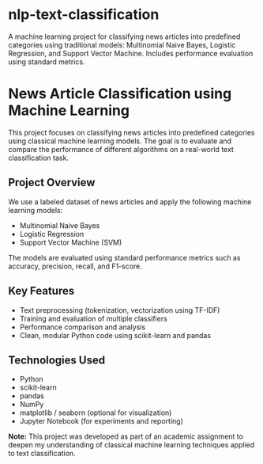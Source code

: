 # nlp-text-classification
A machine learning project for classifying news articles into predefined categories using traditional models: Multinomial Naive Bayes, Logistic Regression, and Support Vector Machine. Includes performance evaluation using standard metrics.

# News Article Classification using Machine Learning

This project focuses on classifying news articles into predefined categories using classical machine learning models. The goal is to evaluate and compare the performance of different algorithms on a real-world text classification task.

## Project Overview

We use a labeled dataset of news articles and apply the following machine learning models:

- Multinomial Naive Bayes
- Logistic Regression
- Support Vector Machine (SVM)

The models are evaluated using standard performance metrics such as accuracy, precision, recall, and F1-score.

## Key Features

- Text preprocessing (tokenization, vectorization using TF-IDF)
- Training and evaluation of multiple classifiers
- Performance comparison and analysis
- Clean, modular Python code using scikit-learn and pandas

## Technologies Used

- Python
- scikit-learn
- pandas
- NumPy
- matplotlib / seaborn (optional for visualization)
- Jupyter Notebook (for experiments and reporting)

**Note:** This project was developed as part of an academic assignment to deepen my understanding of classical machine learning techniques applied to text classification.











